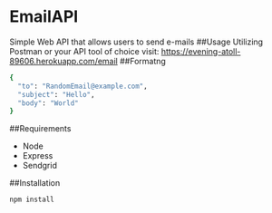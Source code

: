 # EmailAPI
Simple Web API that allows users to send e-mails 
##Usage
Utilizing Postman or your API tool of choice visit: https://evening-atoll-89606.herokuapp.com/email
##Formatng
```sh
{
  "to": "RandomEmail@example.com",
  "subject": "Hello",
  "body": "World"
}

```
##Requirements
- Node
- Express
- Sendgrid

##Installation

```sh
npm install
```


